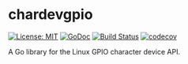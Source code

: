 # chardevgpio

[![License: MIT](https://img.shields.io/badge/License-MIT-blue.svg)](https://opensource.org/licenses/MIT)
[![GoDoc](https://godoc.org/github.com/vinymeuh/chardevgpio?status.svg)](https://godoc.org/github.com/vinymeuh/chardevgpio)
[![Build Status](https://travis-ci.org/vinymeuh/chardevgpio.svg?branch=master)](https://travis-ci.org/vinymeuh/chardevgpio)
[![codecov](https://codecov.io/gh/vinymeuh/chardevgpio/branch/master/graph/badge.svg)](https://codecov.io/gh/vinymeuh/chardevgpio)

A Go library for the Linux GPIO character device API.
